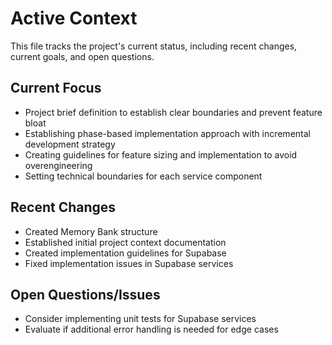 # Active Context

This file tracks the project's current status, including recent changes, current goals, and open questions.

## Current Focus

- Project brief definition to establish clear boundaries and prevent feature bloat
- Establishing phase-based implementation approach with incremental development strategy
- Creating guidelines for feature sizing and implementation to avoid overengineering
- Setting technical boundaries for each service component

## Recent Changes

- Created Memory Bank structure
- Established initial project context documentation
- Created implementation guidelines for Supabase
- Fixed implementation issues in Supabase services

## Open Questions/Issues

- Consider implementing unit tests for Supabase services
- Evaluate if additional error handling is needed for edge cases
